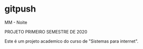 # gitpush
MM - Noite 

PROJETO PRIMEIRO SEMESTRE DE 2020

Este é um projeto academico do curso de "Sistemas para internet".
